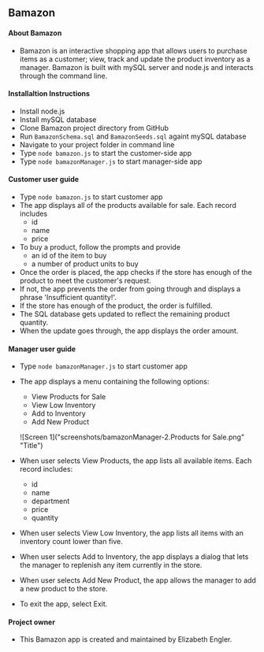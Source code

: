 ## Bamazon

#### About Bamazon
* Bamazon is an interactive shopping app that allows users to purchase items as a customer; view, track and update the product inventory as a manager. Bamazon is built with mySQL server and node.js and interacts through the command line.

#### Installaltion Instructions
* Install node.js
* Install mySQL database
* Clone Bamazon project directory from GitHub
* Run ```BamazonSchema.sql``` and ```BamazonSeeds.sql``` againt mySQL database
* Navigate to your project folder in command line
* Type ```node bamazon.js``` to start the customer-side app
* Type ```node bamazonManager.js``` to start manager-side app

#### Customer user guide
* Type ```node bamazon.js``` to start customer app
* The app displays all of the products available for sale. Each record includes  
    *  id 
    *  name
    *  price
* To buy a product, follow the prompts and provide
    *  an id of the item to buy 
    *  a number of product units to buy
* Once the order is placed, the app checks if the store has enough of the product to meet the customer's request.
* If not, the app prevents the order from going through and displays a phrase 'Insufficient quantity!'.
* If the store has enough of the product, the order is fulfilled.
* The SQL database gets updated to reflect the remaining product quantity.
* When the update goes through, the app displays the order amount.

#### Manager user guide
* Type ```node bamazonManager.js``` to start customer app
* The app displays a menu containing the following options: 
    *  View Products for Sale 
    *  View Low Inventory
    *  Add to Inventory
    *  Add New Product

    ![Screen 1]("screenshots/bamazonManager-2.Products for Sale.png" "Title")
    
* When user selects View Products, the app lists all available items. Each record includes: 
    *  id
    *  name
    *  department
    *  price
    *  quantity
* When user selects View Low Inventory, the app lists all items with an inventory count lower than five.
* When user selects Add to Inventory, the app displays a dialog that lets the manager to replenish any item currently in the store.
* When user selects Add New Product, the app allows the manager to add a new product to the store. 
* To exit the app, select Exit. 

#### Project owner
* This Bamazon app is created and maintained by Elizabeth Engler. 